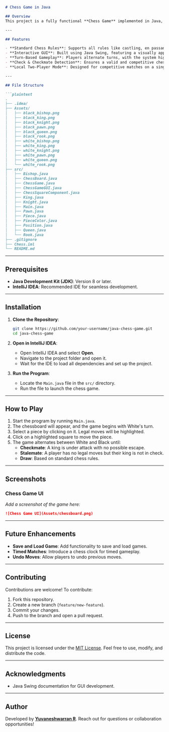 ````markdown
# Chess Game in Java

## Overview
This project is a fully functional **Chess Game** implemented in Java, developed using **Swing** for the graphical user interface. The game allows two players to compete locally with a clean and interactive UI. It follows all standard chess rules, including check, checkmate, and stalemate.

---

## Features

- **Standard Chess Rules**: Supports all rules like castling, en passant, and pawn promotion.
- **Interactive GUI**: Built using Java Swing, featuring a visually appealing and user-friendly design.
- **Turn-Based Gameplay**: Players alternate turns, with the system highlighting legal moves.
- **Check & Checkmate Detection**: Ensures a valid and competitive chess experience.
- **Local Two-Player Mode**: Designed for competitive matches on a single system.

---

## File Structure

```plaintext
.
├── .idea/
├── Assets/
│   ├── black_bishop.png
│   ├── black_king.png
│   ├── black_knight.png
│   ├── black_pawn.png
│   ├── black_queen.png
│   ├── black_rook.png
│   ├── white_bishop.png
│   ├── white_king.png
│   ├── white_knight.png
│   ├── white_pawn.png
│   ├── white_queen.png
│   └── white_rook.png
├── src/
│   ├── Bishop.java
│   ├── ChessBoard.java
│   ├── ChessGame.java
│   ├── ChessGameGUI.java
│   ├── ChessSquareComponent.java
│   ├── King.java
│   ├── Knight.java
│   ├── Main.java
│   ├── Pawn.java
│   ├── Piece.java
│   ├── PieceColor.java
│   ├── Position.java
│   ├── Queen.java
│   └── Rook.java
├── .gitignore
├── Chess.iml
└── README.md
````

---

## Prerequisites

- **Java Development Kit (JDK)**: Version 8 or later.
- **IntelliJ IDEA**: Recommended IDE for seamless development.

---

## Installation

1. **Clone the Repository**:

   ```bash
   git clone https://github.com/your-username/java-chess-game.git
   cd java-chess-game
   ```

2. **Open in IntelliJ IDEA**:

   - Open IntelliJ IDEA and select **Open**.
   - Navigate to the project folder and open it.
   - Wait for the IDE to load all dependencies and set up the project.

3. **Run the Program**:

   - Locate the `Main.java` file in the `src/` directory.
   - Run the file to launch the chess game.

---

## How to Play

1. Start the program by running `Main.java`.
2. The chessboard will appear, and the game begins with White's turn.
3. Select a piece by clicking on it. Legal moves will be highlighted.
4. Click on a highlighted square to move the piece.
5. The game alternates between White and Black until:
   - **Checkmate**: A king is under attack with no possible escape.
   - **Stalemate**: A player has no legal moves but their king is not in check.
   - **Draw**: Based on standard chess rules.

---

## Screenshots

### Chess Game UI

*Add a screenshot of the game here:*

```markdown
![Chess Game UI](Assets/chessboard.png)
```

---

## Future Enhancements

- **Save and Load Game**: Add functionality to save and load games.
- **Timed Matches**: Introduce a chess clock for timed gameplay.
- **Undo Moves**: Allow players to undo previous moves.

---

## Contributing

Contributions are welcome! To contribute:

1. Fork this repository.
2. Create a new branch (`feature/new-feature`).
3. Commit your changes.
4. Push to the branch and open a pull request.

---

## License

This project is licensed under the [MIT License](LICENSE). Feel free to use, modify, and distribute the code.

---

## Acknowledgments

- Java Swing documentation for GUI development.

---

## Author

Developed by **[Yuvaneshwarran R](https://github.com/yuvaneshwararan)**. Reach out for questions or collaboration opportunities!

